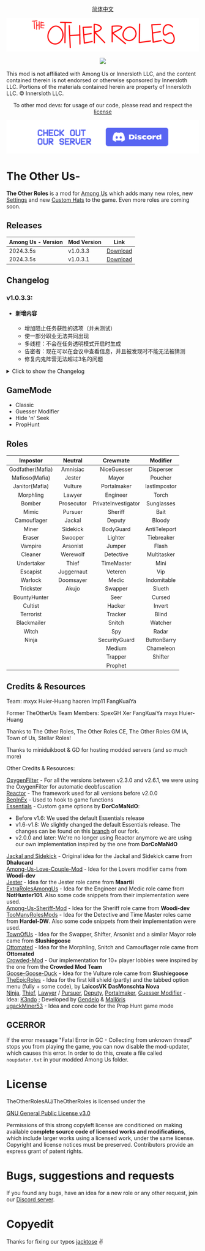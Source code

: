 <p align="center"> <a href="README_ZH-CN.md"> 简体中文 </a> </p>

![mod banner](./Images/TOR_logo.png)

<p align="center"><a href="https://github.com/mxyx-club/TheOtherUs/releases/"><img src="https://badgen.net/github/release/mxyx-club/theotherus"></a></p>


This mod is not affiliated with Among Us or Innersloth LLC, and the content contained therein is not endorsed or otherwise sponsored by Innersloth LLC. Portions of the materials contained herein are property of Innersloth LLC. © Innersloth LLC.

<p align="center">To other mod devs: for usage of our code, please read and respect the <a href="#license">license</a></p>

[![Discord](./Images/TOR_server.png)](https://discord.gg/yspVyP5meR)

# The Other Us-

**The Other Roles** is a mod for [Among Us](https://store.steampowered.com/app/945360/Among_Us) which adds many new roles, new [Settings](#settings) and new [Custom Hats](#custom-hats) to the game.
Even more roles are coming soon.

## Releases
| Among Us - Version| Mod Version | Link |
|----------|-------------|-----------------|
| 2024.3.5s    | v1.0.3.3 | [Download](https://github.com/mxyx-club/TheOtherUs/releases/download/v1.0.3.3/TheOtherUs.zip)    |
| 2024.3.5s    | v1.0.3.1 | [Download](https://github.com/mxyx-club/TheOtherUs/releases/download/v1.0.3.1/TheOtherUs.zip)    |



## Changelog

###  v1.0.3.3:

 - #### 新增内容

    - 增加阻止任务获胜的选项（并未测试）
    - 使一部分职业无法共同出现
    - 多线程：不会在任务透明模式开启时生成
    - 告密者：现在可以在会议中查看信息，并且被发现时不能无法被猜测
    - 修复内鬼阵营无法超过3名的问题


<details>
  <summary>Click to show the Changelog</summary>


###  v1.0.3.2:

 - #### Newly added

    - New Modifier: lastImposter (gain lower kill cd when there is only 1 imposter left)
    - When born may choose to born on random vents
    - New ending added: And Then There Were None
    - Akujo: Update with the true love can't win together with the original team
    - Chameleon: Will not be given to Swooper and Ninja
    - ButtonBarry: Won't be given to the Mayor
    - Snitch: Can't be guessed during the meeting after being exposed, and now given an option of expose the range of Neutral
    - Jumper & Escapist: Given option that can increase numbers of teleportation, to avoid the problem of only teleport once a round
    - 告密者：目前可以在会议中查看红名（还无法得知具体职业）

 - #### Bug fixed:

    - Jackal: Fix the problem that Jackal can still destroy
    - Swapper: Fix the problem that Swapper can't fix destructions


###  v1.0.3.1:

 - #### Newly added

    - A new role added: Prophet 
    - Poucher: changed to be Imposters used only
    - Snitch: remake, return to old version (Not fully functional)
    - Flash: Fix the problem of no speed up

### v1.0.3:

 - #### Based on TheOtherRoles - v4.5.2 

    - Compatible for v2024.3.5
    - Add a "Stop" button when game is about to start
    - Detective: optimize the slow movement when footprints appears
    - Medic: Medic now can see which player is being protected by Medic, a blue bracket will appear on the name of the player as a signal

 - #### Newly added:

    - New Modifiers added: ButtonBarry and Flash
    - Detective: Autopsy report now changes to examine the role and color of the murderer
    - Medic: Autopsy report now add information of role and color of the murderer
    - Jumper & Escapist: Add an option that after the mmeting the marked spot won't being resetted
    - Disperser: Add an option to teleport to vents

 - #### Newly added:

    - Fix the bug in Guesser Modifier players will be given multiple roles
    - Torch: Fix the bug of torch's eyesight


###  v1.0.2:

 - #### 新增内容

    - New role added: Akujo
    - Replace buttons with no text and add button texts in games
    - Undertaker: add the option of increase speed


 ###  v1.0.1:

 - #### Based on TheOtherUs - v1.3.4

 - #### Newly added:

    - New roles added: Juggernaut and Doomsayer
    - synchronized cd at the beginning of game
    - Add a "hundred players" mod
    - Better map options
    - implant with multi-language, more convinent for further translation on mods with other languages
    - Fungus forest: add with randomly born and more spots for Disperser
    - Torch: add an option to increase the rate of eyesight
    - Shifter: add the option that can switch Neutral roles
    - Bait: newly add the option of only being given to crewmates
    - Swooper: now a Neutral role not an Imposter role
    - Jackal: newly added with a option that Imposters can see if their teammates get turned to follower
    - Neutral: Their missions are now fake so their missions won't impact on crewmates
    - Amnisiac: delete the limitation of fake missions (Amnisiac may do missions before acquire a role, but won't impact on crewmates)

 - #### Bugs fixed

    - Pursuer: can't win with other teams except Imposters
    - Fungus forest: fix the eyesight problem
    - Torch: Fix the eyesight problem
    - Sheriff: fix the problem that can't figure out who is the Deputy in the game
    - Fix other bugs

</details>

## GameMode

- Classic
- Guesser Modifier
- Hide 'n' Seek
- PropHunt


## Roles

|     Impostor     |  Neutral   |      Crewmate       |   Modifier   |
| :--------------: | :--------: | :-----------------: | :----------: |
| Godfather(Mafia) |  Amnisiac  |     NiceGuesser     |  Disperser   |
|  Mafioso(Mafia)  |   Jester   |        Mayor        |   Poucher    |
|  Janitor(Mafia)  |  Vulture   |     Portalmaker     | lastImpostor |
|    Morphling     |   Lawyer   |      Engineer       |    Torch     |
|      Bomber      | Prosecutor | PrivateInvestigator |  Sunglasses  |
|      Mimic       |  Pursuer   |       Sheriff       |     Bait     |
|   Camouflager    |   Jackal   |       Deputy        |    Bloody    |
|      Miner       |  Sidekick  |      BodyGuard      | AntiTeleport |
|      Eraser      |  Swooper   |       Lighter       |  Tiebreaker  |
|     Vampire      |  Arsonist  |       Jumper        |    Flash     |
|     Cleaner      |  Werewolf  |      Detective      | Multitasker  |
|    Undertaker    |   Thief    |     TimeMaster      |     Mini     |
|     Escapist     | Juggernaut |       Veteren       |     Vip      |
|     Warlock      | Doomsayer  |        Medic        | Indomitable  |
|    Trickster     |   Akujo    |       Swapper       |    Slueth    |
|   BountyHunter   |            |        Seer         |    Cursed    |
|     Cultist      |            |       Hacker        |    Invert    |
|    Terrorist     |            |       Tracker       |    Blind     |
|   Blackmailer    |            |       Snitch        |   Watcher    |
|      Witch       |            |         Spy         |    Radar     |
|      Ninja       |            |    SecurityGuard    | ButtonBarry  |
|                  |            |       Medium        |  Chameleon   |
|                  |            |       Trapper       |   Shifter    |
|                  |            |       Prophet       |              |



## Credits & Resources
<p align="center">

Team:
mxyx    Huier-Huang    haoren    Imp11    FangKuaiYa

Former TheOtherUs Team Members:
SpexGH    Xer    FangKuaiYa    mxyx    Huier-Huang


Thanks to The Other Roles, The Other Roles CE, The Other Roles GM IA, Town of Us, Stellar Roles!

Thanks to miniduikboot & GD for hosting modded servers (and so much more)


Other Credits & Resources:

</p>

[OxygenFilter](https://github.com/NuclearPowered/Reactor.OxygenFilter) - For all the versions between v2.3.0 and v2.6.1, we were using the OxygenFilter for automatic deobfuscation\
[Reactor](https://github.com/NuclearPowered/Reactor) - The framework used for all versions before v2.0.0\
[BepInEx](https://github.com/BepInEx) - Used to hook to game functions\
[Essentials](https://github.com/DorCoMaNdO/Reactor-Essentials) - Custom game options by **DorCoMaNdO**:
- Before v1.6: We used the default Essentials release
- v1.6-v1.8: We slightly changed the default Essentials release. The changes can be found on this [branch](https://github.com/Eisbison/Reactor-Essentials/tree/feature/TheOtherRoles-Adaption) of our fork.
- v2.0.0 and later: We're no longer using Reactor anymore we are using our own implementation inspired by the one from **DorCoMaNdO**

[Jackal and Sidekick](https://www.twitch.tv/dhalucard) - Original idea for the Jackal and Sidekick came from **Dhalucard**\
[Among-Us-Love-Couple-Mod](https://github.com/Woodi-dev/Among-Us-Love-Couple-Mod) - Idea for the Lovers modifier came from **Woodi-dev**\
[Jester](https://github.com/Maartii/Jester) - Idea for the Jester role came from **Maartii**\
[ExtraRolesAmongUs](https://github.com/NotHunter101/ExtraRolesAmongUs) - Idea for the Engineer and Medic role came from **NotHunter101**. Also some code snippets from their implementation were used.\
[Among-Us-Sheriff-Mod](https://github.com/Woodi-dev/Among-Us-Sheriff-Mod) - Idea for the Sheriff role came from **Woodi-dev**\
[TooManyRolesMods](https://github.com/Hardel-DW/TooManyRolesMods) - Idea for the Detective and Time Master roles came from **Hardel-DW**. Also some code snippets from their implementation were used.\
[TownOfUs](https://github.com/slushiegoose/Town-Of-Us) - Idea for the Swapper, Shifter, Arsonist and a similar Mayor role came from **Slushiegoose**\
[Ottomated](https://twitter.com/ottomated_) - Idea for the Morphling, Snitch and Camouflager role came from **Ottomated**\
[Crowded-Mod](https://github.com/CrowdedMods/CrowdedMod) - Our implementation for 10+ player lobbies were inspired by the one from the **Crowded Mod Team**\
[Goose-Goose-Duck](https://store.steampowered.com/app/1568590/Goose_Goose_Duck) - Idea for the Vulture role came from **Slushiegoose**\
[TheEpicRoles](https://github.com/LaicosVK/TheEpicRoles) - Idea for the first kill shield (partly) and the tabbed option menu (fully + some code), by **LaicosVK** **DasMonschta** **Nova**\
[Ninja](#ninja), [Thief](#thief), [Lawyer](#lawyer) / [Pursuer](#pursuer), [Deputy](#deputy), [Portalmaker](#portalmaker), [Guesser Modifier](#guesser-modifier) - Idea: [K3ndo](https://github.com/K3ndoo) ; Developed by [Gendelo](https://github.com/gendelo3) & [Mallöris](https://github.com/Mallaris) \
[ugackMiner53](https://github.com/ugackMiner53/PropHunt) - Idea and core code for the Prop Hunt game mode


## GCERROR
If the error message "Fatal Error in GC - Collecting from unknown thread" stops you from playing the game, you can now disable the mod-updater, which causes this error.
In order to do this, create a file called `noupdater.txt` in your modded Among Us folder.

# License
TheOtherRolesAU/TheOtherRoles is licensed under the

[GNU General Public License v3.0](https://github.com/TheOtherRolesAU/TheOtherRoles/blob/main/LICENSE)

Permissions of this strong copyleft license are conditioned on making available **complete source code of licensed works and modifications**, which include larger works using a licensed work, under the same license. Copyright and license notices must be preserved. Contributors provide an express grant of patent rights.

# Bugs, suggestions and requests

If you found any bugs, have an idea for a new role or any other request, join our [Discord server](https://discord.gg/77RkMJHWsM).

# Copyedit
Thanks for fixing our typos [jacktose](https://github.com/jacktose) ✌️
